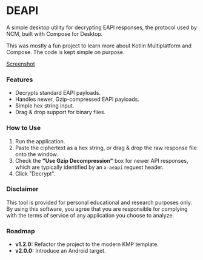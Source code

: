 # DEAPI

A simple desktop utility for decrypting EAPI responses, the protocol used by NCM, built with Compose for Desktop.

This was mostly a fun project to learn more about Kotlin Multiplatform and Compose. The code is kept simple on purpose.

[Screenshot](docs/screenshot.png)

### Features

- Decrypts standard EAPI payloads.
- Handles newer, Gzip-compressed EAPI payloads.
- Simple hex string input.
- Drag & drop support for binary files.

### How to Use

1. Run the application.
2. Paste the ciphertext as a hex string, or drag & drop the raw response file onto the window.
3. Check the **"Use Gzip Decompression"** box for newer API responses, which are typically identified by an `x-aeapi` request header.
4. Click "Decrypt".

### Disclaimer

This tool is provided for personal educational and research purposes only. By using this software, you agree that you are responsible for complying with the terms of service of any application you choose to analyze.

### Roadmap

-   **v1.2.0:** Refactor the project to the modern KMP template.
-   **v2.0.0:** Introduce an Android target.